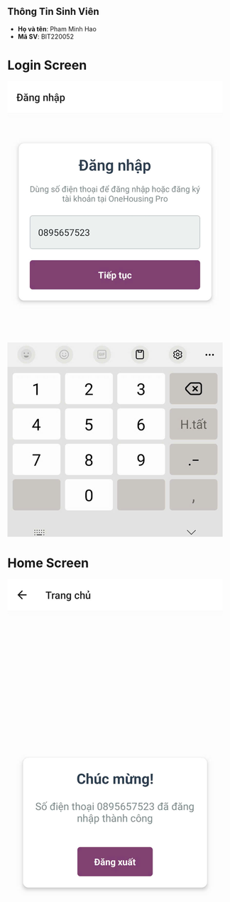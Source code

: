 ## Thông Tin Sinh Viên
- **Họ và tên**: Pham Minh Hao
- **Mã SV**: BIT220052
# Login Screen
![alt text](Anh1.jpg)
# Home Screen
![alt text](Anh2.jpg)
